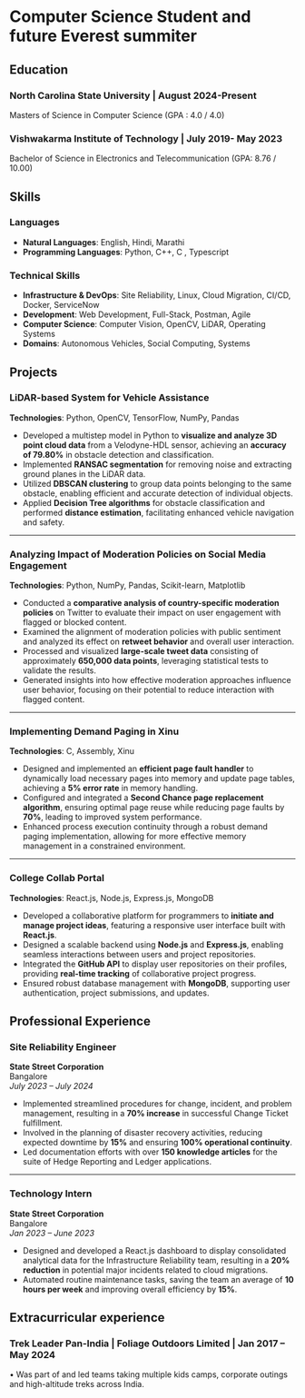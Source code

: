 # Computer Science Student and future Everest summiter

## Education

### North Carolina State University | August 2024-Present

Masters of Science in Computer Science (GPA : 4.0 / 4.0)

### Vishwakarma Institute of Technology | July 2019- May 2023

Bachelor of Science in Electronics and Telecommunication (GPA: 8.76 / 10.00)

## Skills

### Languages

- **Natural Languages**: English, Hindi, Marathi
- **Programming Languages**: Python, C++, C , Typescript

### Technical Skills

- **Infrastructure & DevOps**: Site Reliability, Linux, Cloud Migration, CI/CD, Docker, ServiceNow
- **Development**: Web Development, Full-Stack, Postman, Agile
- **Computer Science**: Computer Vision, OpenCV, LiDAR, Operating Systems
- **Domains**: Autonomous Vehicles, Social Computing, Systems

## Projects

### LiDAR-based System for Vehicle Assistance

**Technologies**: Python, OpenCV, TensorFlow, NumPy, Pandas

- Developed a multistep model in Python to **visualize and analyze 3D point cloud data** from a Velodyne-HDL sensor, achieving an **accuracy of 79.80%** in obstacle detection and classification.
- Implemented **RANSAC segmentation** for removing noise and extracting ground planes in the LiDAR data.
- Utilized **DBSCAN clustering** to group data points belonging to the same obstacle, enabling efficient and accurate detection of individual objects.
- Applied **Decision Tree algorithms** for obstacle classification and performed **distance estimation**, facilitating enhanced vehicle navigation and safety.

---

### Analyzing Impact of Moderation Policies on Social Media Engagement

**Technologies**: Python, NumPy, Pandas, Scikit-learn, Matplotlib

- Conducted a **comparative analysis of country-specific moderation policies** on Twitter to evaluate their impact on user engagement with flagged or blocked content.
- Examined the alignment of moderation policies with public sentiment and analyzed its effect on **retweet behavior** and overall user interaction.
- Processed and visualized **large-scale tweet data** consisting of approximately **650,000 data points**, leveraging statistical tests to validate the results.
- Generated insights into how effective moderation approaches influence user behavior, focusing on their potential to reduce interaction with flagged content.

---

### Implementing Demand Paging in Xinu

**Technologies**: C, Assembly, Xinu

- Designed and implemented an **efficient page fault handler** to dynamically load necessary pages into memory and update page tables, achieving a **5% error rate** in memory handling.
- Configured and integrated a **Second Chance page replacement algorithm**, ensuring optimal page reuse while reducing page faults by **70%**, leading to improved system performance.
- Enhanced process execution continuity through a robust demand paging implementation, allowing for more effective memory management in a constrained environment.

---

### College Collab Portal

**Technologies**: React.js, Node.js, Express.js, MongoDB

- Developed a collaborative platform for programmers to **initiate and manage project ideas**, featuring a responsive user interface built with **React.js**.
- Designed a scalable backend using **Node.js** and **Express.js**, enabling seamless interactions between users and project repositories.
- Integrated the **GitHub API** to display user repositories on their profiles, providing **real-time tracking** of collaborative project progress.
- Ensured robust database management with **MongoDB**, supporting user authentication, project submissions, and updates.

## Professional Experience

### Site Reliability Engineer

**State Street Corporation**  
Bangalore  
_July 2023 – July 2024_

- Implemented streamlined procedures for change, incident, and problem management, resulting in a **70% increase** in successful Change Ticket fulfillment.
- Involved in the planning of disaster recovery activities, reducing expected downtime by **15%** and ensuring **100% operational continuity**.
- Led documentation efforts with over **150 knowledge articles** for the suite of Hedge Reporting and Ledger applications.

---

### Technology Intern

**State Street Corporation**  
Bangalore  
_Jan 2023 – June 2023_

- Designed and developed a React.js dashboard to display consolidated analytical data for the Infrastructure Reliability team, resulting in a **20% reduction** in potential major incidents related to cloud migrations.
- Automated routine maintenance tasks, saving the team an average of **10 hours per week** and improving overall efficiency by **15%**.

## Extracurricular experience

### Trek Leader Pan-India | Foliage Outdoors Limited | Jan 2017 – May 2024

• Was part of and led teams taking multiple kids camps, corporate outings and high-altitude treks across India.
